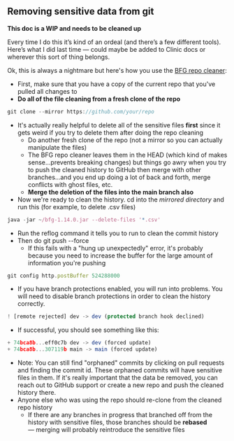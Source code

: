 ## Removing sensitive data from git

**This doc is a WIP and needs to be cleaned up**

Every time I do this it’s kind of an ordeal (and there’s a few different tools). Here’s what I did last time — could maybe be added to Clinic docs or wherever this sort of thing belongs.

Ok, this is always a nightmare but here's how you use the [BFG repo cleaner](https://rtyley.github.io/bfg-repo-cleaner/):

- First, make sure that you have a copy of the current repo that you've pulled all changes to
- **Do all of the file cleaning from a fresh clone of the repo**

```jsx
git clone --mirror https://github.com/your/repo
```

- It's actually really helpful to delete all of the sensitive files **first** since it gets weird if you try to delete them after doing the repo cleaning
    - Do another fresh clone of the repo (not a mirror so you can actually manipulate the files)
    - The BFG repo cleaner leaves them in the HEAD (which kind of makes sense…prevents breaking changes) but things go awry when you try to push the cleaned history to GitHub then merge with other branches...and you end up doing a lot of back and forth, merge conflicts with ghost files, etc.
    - **Merge the deletion of the files into the main branch also**
- Now we're ready to clean the history. cd into the *mirrored directory* and run this (for example, to delete .csv files)

```jsx
java -jar ~/bfg-1.14.0.jar --delete-files '*.csv'
```

- Run the reflog command it tells you to run to clean the commit history
- Then do git push --force
    - If this fails with a "hung up unexpectedly" error, it's probably because you need to increase the buffer for the large amount of information you're pushing

```jsx
git config http.postBuffer 524288000
```

- If you have branch protections enabled, you will run into problems. You will need to disable branch protections in order to clean the history correctly.

```jsx
! [remote rejected] dev -> dev (protected branch hook declined)
```

- If successful, you should see something like this:

```jsx
+ 74bca8b...eff0c7b dev -> dev (forced update)
+ 74bca8b...307119b main -> main (forced update)
```

- Note: You can still find "orphaned" commits by clicking on pull requests and finding the commit id. These orphaned commits will have sensitive files in them. If it's really important that the data be removed, you can reach out to GitHub support or create a new repo and push the cleaned history there.
- Anyone else who was using the repo should re-clone from the cleaned repo history
    - If there are any branches in progress that branched off from the history with sensitive files, those branches should be **rebased** — merging will probably reintroduce the sensitive files
